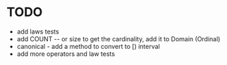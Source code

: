 # TODO

- add laws tests
- add COUNT -- or size to get the cardinality, add it to Domain (Ordinal)
- canonical - add a method to convert to [) interval
- add more operators and law tests
